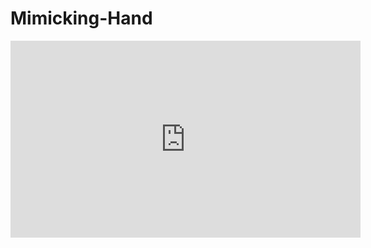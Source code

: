 # Mimicking-Hand
<iframe width="560" height="315" src="https://www.youtube.com/embed/JIw2QIPxSoE?si=x3WuNBpQ2ygcvk7J" title="YouTube video player" frameborder="0" allow="accelerometer; autoplay; clipboard-write; encrypted-media; gyroscope; picture-in-picture; web-share" referrerpolicy="strict-origin-when-cross-origin" allowfullscreen></iframe>
